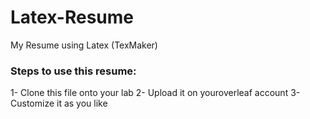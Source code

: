 # Latex-Resume
My Resume using Latex (TexMaker) 

### Steps to use this resume:

1- Clone this file onto your lab 
2- Upload it on youroverleaf account
3- Customize it as you like 

